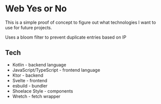 # Web Yes or No

This is a simple proof of concept to figure out what technologies I want to use for future projects.

Uses a bloom filter to prevent duplicate entries based on IP

## Tech

- Kotlin - backend language
- JavaScript/TypeScript - frontend language
- Ktor - backend
- Svelte - frontend
- esbuild - bundler
- Shoelace Style - components
- Wretch - fetch wrapper
